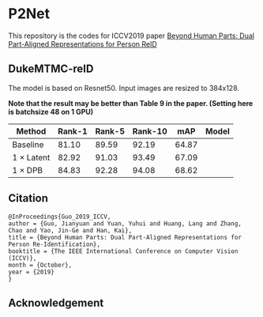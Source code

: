 # P2Net
  This repository is the codes for ICCV2019 paper [Beyond Human Parts: Dual Part-Aligned Representations for Person ReID](https://arxiv.org/pdf/1910.10111.pdf)

## DukeMTMC-reID
The model is based on Resnet50. Input images are resized to 384x128.

**Note that the result may be better than Table 9 in the paper. (Setting here is batchsize 48 on 1 GPU)**

| Method | Rank-1 | Rank-5 | Rank-10 | mAP | Model |
| --------- | ----- | ----- | ----- | ----- | ----- |
| Baseline | 81.10 | 89.59 | 92.19 | 64.87 |
|1 $`\times`$ Latent | 82.92 | 91.03 | 93.49 | 67.09 |
|1 $`\times`$ DPB | 84.83 | 92.28 | 94.08 | 68.62 |

## Citation
```
@InProceedings{Guo_2019_ICCV,
author = {Guo, Jianyuan and Yuan, Yuhui and Huang, Lang and Zhang, Chao and Yao, Jin-Ge and Han, Kai},
title = {Beyond Human Parts: Dual Part-Aligned Representations for Person Re-Identification},
booktitle = {The IEEE International Conference on Computer Vision (ICCV)},
month = {October},
year = {2019}
}
```

## Acknowledgement
